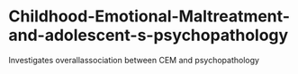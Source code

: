 # Childhood-Emotional-Maltreatment-and-adolescent-s-psychopathology
Investigates overallassociation between CEM and psychopathology
